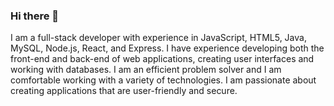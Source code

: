 ### Hi there 👋
I am a full-stack developer with experience in JavaScript, HTML5, Java, MySQL, Node.js, React, and Express. I have experience developing both the front-end and back-end of web applications, creating user interfaces and working with databases. I am an efficient problem solver and I am comfortable working with a variety of technologies. I am passionate about creating applications that are user-friendly and secure.
<!--
**Jacob-Calderon/Jacob-Calderon** is a ✨ _special_ ✨ repository because its `README.md` (this file) appears on your GitHub profile.

Here are some ideas to get you started:

- 🔭 I’m currently working on ...
- 🌱 I’m currently learning ...
- 👯 I’m looking to collaborate on ...
- 🤔 I’m looking for help with ...
- 💬 Ask me about ...
- 📫 How to reach me: ...
- 😄 Pronouns: ...
- ⚡ Fun fact: ...
-->
